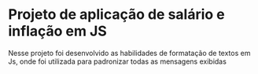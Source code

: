 # Projeto de aplicação de salário e inflação em JS
Nesse projeto foi desenvolvido as habilidades de formatação de textos em Js, onde foi utilizada para padronizar todas as mensagens exibidas
